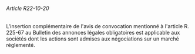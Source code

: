 ###### Article R22-10-20

L'insertion complémentaire de l'avis de convocation mentionné à l'article R. 225-67 au Bulletin des annonces légales obligatoires est applicable aux sociétés dont les actions sont admises aux négociations sur un marché réglementé.

